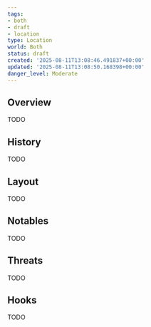 ```yaml
---
tags:
- both
- draft
- location
type: Location
world: Both
status: draft
created: '2025-08-11T13:08:46.491837+00:00'
updated: '2025-08-11T13:08:50.168398+00:00'
danger_level: Moderate
---
```



## Overview

TODO
## History

TODO
## Layout

TODO
## Notables

TODO
## Threats

TODO
## Hooks

TODO
